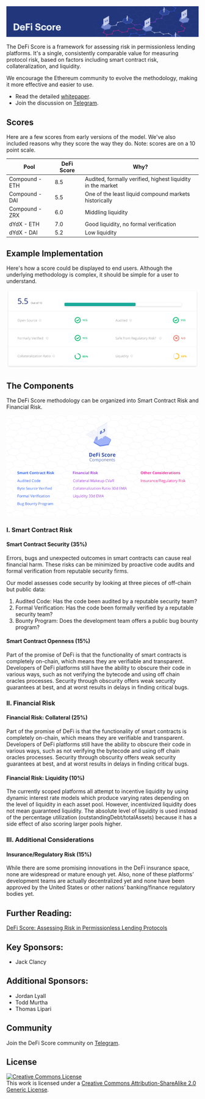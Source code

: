 <img src="assets/images/short_banner.png" alt="DeFi Score Banner">

The DeFi Score is a framework for assessing risk in permissionless lending platforms. It's a single, consistently comparable value for measuring protocol risk, based on factors including smart contract risk, collateralization, and liquidity.

We encourage the Ethereum community to evolve the methodology, making it more effective and easier to use.

* Read the detailed [whitepaper](#).
* Join the discussion on [Telegram](https://t.me/dscore).

## Scores
Here are a few scores from early versions of the model. We've also included reasons why they score the way they do. Note: scores are on a 10 point scale.

| Pool           | DeFi Score | Why?                                                        |
|----------------|------------|-------------------------------------------------------------|
| Compound - ETH | 8.5        | Audited, formally verified, highest liquidity in the market |
| Compound - DAI | 5.5        | One of the least liquid compound markets historically       |
| Compound - ZRX | 6.0        | Middling liquidity                                          |
| dYdX - ETH     | 7.0        | Good liquidity, no formal verification                      |
| dYdX - DAI     | 5.2        | Low liquidity                                               |

## Example Implementation
Here's how a score could be displayed to end users. Although the underlying methodology is complex, it should be simple for a user to understand.

<img src="assets/images/example.png" alt="DeFi Score Example">

## The Components
The DeFi Score methodology can be organized into Smart Contract Risk and Financial Risk.

<img src="assets/images/components_color.png" alt="DeFi Score Banner Components">

### I. Smart Contract Risk

#### Smart Contract Security (35%)
Errors, bugs and unexpected outcomes in smart contracts can cause real financial harm. These risks can be minimized by proactive code audits and formal verification from reputable security firms.

  Our model assesses code security by looking at three pieces of off-chain but public data:

  1. Audited Code: Has the code been audited by a reputable security team?
  2. Formal Verification: Has the code been formally verified by a reputable security team?
  3. Bounty Program: Does the development team offers a public bug bounty program?

#### Smart Contract Openness (15%)
  Part of the promise of DeFi is that the functionality of smart contracts is completely on-chain, which means they are verifiable and transparent. Developers of DeFi platforms still have the ability to obscure their code in various ways, such as not verifying the bytecode and using off chain oracles processes. Security through obscurity offers weak security guarantees at best, and at worst results in delays in finding critical bugs.

### II. Financial Risk

#### Financial Risk: Collateral (25%)
  Part of the promise of DeFi is that the functionality of smart contracts is completely on-chain, which means they are verifiable and transparent. Developers of DeFi platforms still have the ability to obscure their code in various ways, such as not verifying the bytecode and using off chain oracles processes. Security through obscurity offers weak security guarantees at best, and at worst results in delays in finding critical bugs.

#### Financial Risk: Liquidity (10%)
  The currently scoped platforms all attempt to incentive liquidity by using dynamic interest rate models which produce varying rates depending on the level of liquidity in each asset pool. However, incentivized liquidity does not mean guaranteed liquidity. The absolute level of liquidity is used instead of the percentage utilization (outstandingDebt/totalAssets) because it has a side effect of also scoring larger pools higher.

### III. Additional Considerations

#### Insurance/Regulatory Risk (15%)
  While there are some promising innovations in the DeFi insurance space, none are widespread or mature enough yet. Also, none of these platforms’ development teams are actually decentralized yet and none have been approved by the United States or other nations’ banking/finance regulatory bodies yet.


## Further Reading:
[DeFi Score: Assessing Risk in Permissionless Lending Protocols](#)

## Key Sponsors:
* Jack Clancy

## Additional Sponsors:
* Jordan Lyall
* Todd Murtha
* Thomas Lipari

## Community
Join the DeFi Score community on [Telegram](https://t.me/dscore).

## License
<a rel="license" href="http://creativecommons.org/licenses/by-sa/2.0/"><img alt="Creative Commons License" style="border-width:0" src="https://i.creativecommons.org/l/by-sa/2.0/80x15.png" /></a><br />This work is licensed under a <a rel="license" href="http://creativecommons.org/licenses/by-sa/2.0/">Creative Commons Attribution-ShareAlike 2.0 Generic License</a>.
